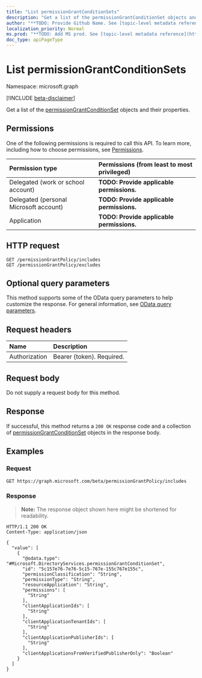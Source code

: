 ```yaml
---
title: "List permissionGrantConditionSets"
description: "Get a list of the permissionGrantConditionSet objects and their properties."
author: "**TODO: Provide Github Name. See [topic-level metadata reference](https://msgo.azurewebsites.net/add/document/guidelines/metadata.html#topic-level-metadata)**"
localization_priority: Normal
ms.prod: "**TODO: Add MS prod. See [topic-level metadata reference](https://msgo.azurewebsites.net/add/document/guidelines/metadata.html#topic-level-metadata)**"
doc_type: apiPageType
---
```


# List permissionGrantConditionSets
Namespace: microsoft.graph

[!INCLUDE [beta-disclaimer](../../includes/beta-disclaimer.md)]

Get a list of the [permissionGrantConditionSet](../resources/permissiongrantconditionset.md) objects and their properties.

## Permissions
One of the following permissions is required to call this API. To learn more, including how to choose permissions, see [Permissions](/graph/permissions-reference).

|Permission type|Permissions (from least to most privileged)|
|:---|:---|
|Delegated (work or school account)|**TODO: Provide applicable permissions.**|
|Delegated (personal Microsoft account)|**TODO: Provide applicable permissions.**|
|Application|**TODO: Provide applicable permissions.**|

## HTTP request

<!-- {
  "blockType": "ignored"
}
-->
``` http
GET /permissionGrantPolicy/includes
GET /permissionGrantPolicy/excludes
```

## Optional query parameters
This method supports some of the OData query parameters to help customize the response. For general information, see [OData query parameters](/graph/query-parameters).

## Request headers
|Name|Description|
|:---|:---|
|Authorization|Bearer {token}. Required.|

## Request body
Do not supply a request body for this method.

## Response

If successful, this method returns a `200 OK` response code and a collection of [permissionGrantConditionSet](../resources/permissiongrantconditionset.md) objects in the response body.

## Examples

### Request
<!-- {
  "blockType": "request",
  "name": "list_permissiongrantconditionset"
}
-->
``` http
GET https://graph.microsoft.com/beta/permissionGrantPolicy/includes
```


### Response
>**Note:** The response object shown here might be shortened for readability.
<!-- {
  "blockType": "response",
  "truncated": true,
  "@odata.type": "Collection(Microsoft.DirectoryServices.permissionGrantConditionSet)"
}
-->
``` http
HTTP/1.1 200 OK
Content-Type: application/json

{
  "value": [
    {
      "@odata.type": "#Microsoft.DirectoryServices.permissionGrantConditionSet",
      "id": "5c157e76-7e76-5c15-767e-155c767e155c",
      "permissionClassification": "String",
      "permissionType": "String",
      "resourceApplication": "String",
      "permissions": [
        "String"
      ],
      "clientApplicationIds": [
        "String"
      ],
      "clientApplicationTenantIds": [
        "String"
      ],
      "clientApplicationPublisherIds": [
        "String"
      ],
      "clientApplicationsFromVerifiedPublisherOnly": "Boolean"
    }
  ]
}
```

